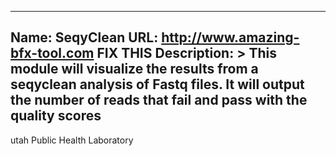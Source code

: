 


---
Name: SeqyClean
URL: http://www.amazing-bfx-tool.com FIX THIS
Description: >
    This module will visualize the results from a seqyclean analysis of Fastq files. 
    It will output the number of reads that fail and pass with the quality scores
---

utah Public Health Laboratory
